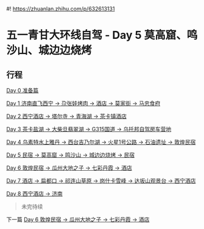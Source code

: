 #! https://zhuanlan.zhihu.com/p/632613131

# 五一青甘大环线自驾 - Day 5 莫高窟、鸣沙山、城边边烧烤

## 行程

[Day 0 准备篇](https://zhuanlan.zhihu.com/p/627700124)

[Day 1 济南直飞西宁 -> 尕张娃烤肉 -> 酒店 -> 莫家街 -> 马忠食府](https://zhuanlan.zhihu.com/p/631263216)

[Day 2 西宁酒店 -> 塔尔寺 -> 青海湖 -> 茶卡镇酒店](https://zhuanlan.zhihu.com/p/632612968)

[Day 3 茶卡盐湖 -> 大柴旦翡翠湖 -> G315国道  -> 乌托邦自驾房车营地](https://zhuanlan.zhihu.com/p/632613038)

[Day 4 乌素特水上雅丹 -> 西台吉乃尔湖 -> 火星1号公路 -> 石油遗址 -> 敦煌民宿](https://zhuanlan.zhihu.com/p/632613091)

[Day 5 民宿 -> 莫高窟 -> 鸣沙山 -> 城边边烧烤 -> 民宿](https://zhuanlan.zhihu.com/p/632613131)

[Day 6 敦煌民宿 -> 瓜州大地之子 -> 七彩丹霞 -> 酒店](https://zhuanlan.zhihu.com/p/632613160)

[Day 7 酒店 -> 扁都口 -> 祁连山草原 -> 岗什卡雪峰 -> 达坂山观景台 -> 西宁酒店](https://zhuanlan.zhihu.com/p/632613221)

[Day 8 西宁酒店 -> 济南](https://zhuanlan.zhihu.com/p/632613281)

> 未完待续

下一篇 [Day 6 敦煌民宿 -> 瓜州大地之子 -> 七彩丹霞 -> 酒店](https://zhuanlan.zhihu.com/p/632613160)
